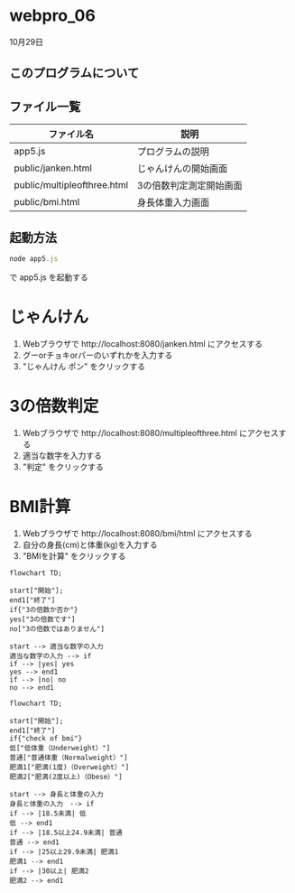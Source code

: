 # webpro_06
10月29日
## このプログラムについて

## ファイル一覧 
   ファイル名 | 説明
-|-
app5.js | プログラムの説明
public/janken.html | じゃんけんの開始画面
public/multipleofthree.html | 3の倍数判定測定開始画面 
public/bmi.html | 身長体重入力画面

## 起動方法
```javascript
node app5.js
```
で app5.js を起動する

# じゃんけん
1. Webブラウザで http://localhost:8080/janken.html にアクセスする
2. グーorチョキorパーのいずれかを入力する
3. "じゃんけん ポン" をクリックする

# 3の倍数判定
1. Webブラウザで http://localhost:8080/multipleofthree.html にアクセスする
2. 適当な数字を入力する
3. "判定" をクリックする

# BMI計算
1. Webブラウザで http://localhost:8080/bmi/html にアクセスする
2. 自分の身長(cm)と体重(kg)を入力する
3. "BMIを計算" をクリックする <!--もう一度計算をクリックすると3の倍数判定プログラムに移動しています．対処方法を模索したのですが，原因を発見することができませんでした．-->

```mermaid
flowchart TD;

start["開始"];
end1["終了"]
if{"3の倍数か否か"}
yes["3の倍数です"]
no["3の倍数ではありません"]

start --> 適当な数字の入力
適当な数字の入力 --> if
if --> |yes| yes
yes --> end1
if --> |no| no
no --> end1
```

```mermaid
flowchart TD;

start["開始"];
end1["終了"]
if{"check of bmi"}
低["低体重（Underweight）"]
普通["普通体重（Normalweight）"]
肥満1["肥満(1度)（Overweight）"]
肥満2["肥満(2度以上)（Obese）"]

start --> 身長と体重の入力
身長と体重の入力　--> if
if --> |18.5未満| 低
低 --> end1
if --> |18.5以上24.9未満| 普通
普通 --> end1
if --> |25以上29.9未満| 肥満1
肥満1 --> end1
if --> |30以上| 肥満2
肥満2 --> end1
```

